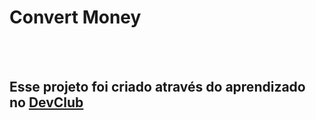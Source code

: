 <h1>Convert Money</h1>
<br>
<br>
<h2>Esse projeto foi criado através do aprendizado no <a href="https://rodolfomori.com.br/devclub">DevClub</a></h2>
